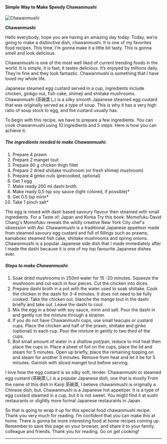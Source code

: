             

#### Simple Way to Make Speedy Chawanmushi

![Chawanmushi](https://img-global.cpcdn.com/recipes/92641fec3b08987b/751x532cq70/chawanmushi-recipe-main-photo.jpg)

**Chawanmushi**

Hello everybody, hope you are having an amazing day today. Today, we’re going to make a distinctive dish, chawanmushi. It is one of my favorites food recipes. This time, I’m gonna make it a little bit tasty. This is gonna smell and look delicious.

Chawanmushi is one of the most well liked of current trending foods in the world. It is simple, it is fast, it tastes delicious. It’s enjoyed by millions daily. They’re fine and they look fantastic. Chawanmushi is something that I have loved my whole life.

Japanese steamed egg custard served in a cup, ingredients include chicken, ginkgo nut, fish cake, shimeji and shiitake mushrooms. Chawanmushi (茶碗蒸し) is a silky smooth Japanese steamed egg custard that was originally served as a type of soup. This is why it has a very high ratio of soup stock to egg, and the custard usually has.

To begin with this recipe, we have to prepare a few ingredients. You can cook chawanmushi using 10 ingredients and 5 steps. Here is how you can achieve it.

##### The ingredients needed to make Chawanmushi:

1.  Prepare 4 prawn
2.  Prepare 2 manget tout
3.  Prepare 80 g chicken thigh fillet
4.  Prepare 2 dried shiitake mushroom (or fresh shimeji mushroom)
5.  Prepare 4 ginko nuts (precooked, optional)
6.  Get 1 egg
7.  Make ready 200 ml dashi broth
8.  Make ready 0.5 tsp soy sauce (light colored, if possible)\*
9.  Get 0.5 tsp mirin\*
10.  Take 1 pinch salt\*

The egg is mixed with dash based savoury flavour then steamed with small ingredients. For a Taste of: Japan and Korea Try this book: Momofuku David Chang's Momofuku reveals the wildly creative New York City chef's obsession with Asi. Chawanmushi is a traditional Japanese appetiser made from steamed savoury egg custard and full of fillings such as prawns, kamaboko steamed fish cake, shiitake mushrooms and spring onions. Chawanmushi is a popular Japanese side dish that I made immediately after I made the dashi because it is one of my top favourite Japanese dishes ever.

##### Steps to make Chawanmushi:

1.  Soak dried mushrooms in 250ml water for 15 -20 minutes. Squeeze the mushroom and cut each in four pieces. Cut the chicken into dices.
2.  Prepare dashi broth in a pot with the water used to soak shiitake. Cook the chicken in the dashi for 3-4 minutes. It does not need to be fully cooked. Take the chicken out, blanche the mange tout in the dashi briefly and take out. Leave the dashi to cool
3.  Mix the egg in a bowl with soy sauce, mirin and salt. Pour the dashi in and gently run the mixture through a strainer.
4.  If you do not have Chawanmushi cups, use small teacups or custard cups. Place the chicken and half of the prawn, shiitake and ginko (optional) in each cup. Pour the mixture in gently to two third of the cups.
5.  Boil small amount of water in a shallow pot/pan, reduce to mid heat then place the cups in. Place a sheet of foil on the cups, place the lid and steam for 5 minutes. Open up briefly, place the remaining topping on and steam for another 3 minutes. Remove from heat and let it be for 5 minutes. Garnish with sliced manget tout before serving.

I love how the egg custard is so silky soft, tender. Chawanmushi or steamed egg custard (茶碗蒸し) is a popular Japanese dish, one that is mostly From the name of this dish in Kanji 茶碗蒸, I believe chawanmushi is originally a Chinese dish, but. Chawanmushi is a Japanese hot appetizer. It is a type of egg custard steamed in a cup, but it is not sweet. You might find it at sushi restaurants or slightly more formal Japanese restaurants in Japan.

So that is going to wrap it up for this special food chawanmushi recipe. Thank you very much for reading. I’m confident that you can make this at home. There is gonna be more interesting food at home recipes coming up. Remember to save this page on your browser, and share it to your family, colleague and friends. Thank you for reading. Go on get cooking!

* * *